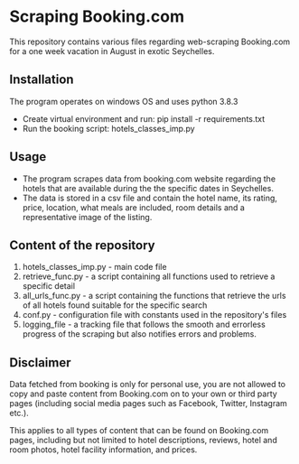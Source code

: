 # Scraping Booking.com
This repository contains various files regarding web-scraping Booking.com 
for a one week vacation in August in exotic Seychelles.

## Installation
The program operates on windows OS and uses python 3.8.3
* Create virtual environment and run:
    pip install -r requirements.txt
* Run the booking script:
    hotels_classes_imp.py
 
## Usage
* The program scrapes data from booking.com website regarding the hotels that 
are available during the the specific dates in Seychelles. 
* The data is stored in a csv file and contain the hotel name, its rating, price,
 location, what meals are included, room details and a representative image of the listing.
 
 ## Content of the repository
 1. hotels_classes_imp.py - main code file 
 2. retrieve_func.py - a script containing all functions used to retrieve a specific detail
 3. all_urls_func.py - a script containing the functions that retrieve the urls of all hotels found suitable for the specific search
 4. conf.py - configuration file with constants used in the repository's files
 5. logging_file - a tracking file that follows the smooth and errorless progress of the scraping but also notifies errors and problems.
 
## Disclaimer
Data fetched from booking is only for personal use, you are not
allowed to copy and paste content from Booking.com on to your own or third 
party pages (including social media pages such as Facebook, Twitter, Instagram etc.).

This applies to all types of content that can be found on Booking.com pages, 
including but not limited to hotel descriptions, reviews, hotel and room photos, 
hotel facility information, and prices.